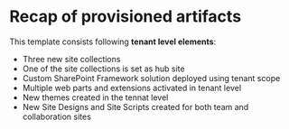 # Recap of provisioned artifacts

This template consists following **tenant level elements**:

- Three new site collections
- One of the site collections is set as hub site
- Custom SharePoint Framework solution deployed using tenant scope
- Multiple web parts and extensions activated in tenant level
- New themes created in the tennat level
- New Site Designs and Site Scripts created for both team and collaboration sites